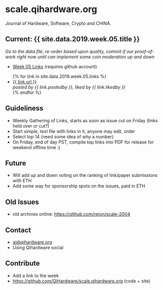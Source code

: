 # scale.qihardware.org

Journal of Hardware, Software, Crypto and CHINA.

## Current: {{ site.data.2019.week.05.title }}

_Go to the data file, re-order based upon quality, commit
if our proof-of-work right now until can implement
some coin moderation up and down_

- <a href="https://github.com/QiHardware/scale.qihardware.org/blob/master/_data/2019/week/05.yml">Week 05 Links</a> (requires github account)

<ul>
{% for link in site.data.2019.week.05.links %}
  <li>
    <a href="{{ link.url }}">
      {{ link.url }}
    </a><br /><em>posted by {{ link.postedby }}, liked by {{ link.likedby }}</em>
  </li>
{% endfor %}
</ul>

## Guideliness

- Weekly Gathering of Links, starts as soon as issue cut on Friday (links held over or cut?)
- Start simple, text file with links in it, anyone may edit, order
- Select top 14 (need some idea of why a number)
- On Friday, end of day PST, compile top links into PDF for release for weekend offline time :)

## Future

- Will add up and down voting on the ranking of link/paper submissions with ETH
- Add some way for sponsorship spots on the issues, paid in ETH

## Old Issues

- old archives online: https://github.com/rejon/scale-2004


## Contact

- ai@qihardware.org
- Using Qihardware social


## Contribute

- Add a link to the week
- https://github.com/QiHardware/scale.qihardware.org (code + site)
